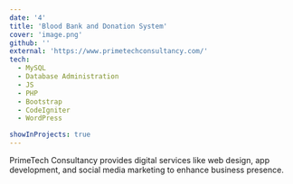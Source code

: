 ```yaml
---
date: '4'
title: 'Blood Bank and Donation System'
cover: 'image.png'
github: ''
external: 'https://www.primetechconsultancy.com/'
tech:
  - MySQL
  - Database Administration
  - JS
  - PHP
  - Bootstrap
  - CodeIgniter
  - WordPress

showInProjects: true
---
```


PrimeTech Consultancy provides digital services like web design, app development, and social media marketing to enhance business presence.
